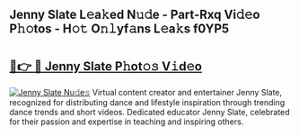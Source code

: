 ## Jenny Slate L𝚎a𝚔ed N𝚞𝚍e - Part-Rxq Vi𝚍𝚎o P𝚑𝚘tos - H𝚘𝚝 O𝚗𝚕yf𝚊ns L𝚎a𝚔s f0YP5

# <h2><a href="http://kf0hgnj.oniu.top/?m=Jenny+Slate">🔗👉 🔴 Jenny Slate P𝚑ot𝚘𝚜 V𝚒d𝚎o</a></h2>

[![Jenny Slate Nu𝚍e𝚜](https://i.imgur.com/0qMVB7G.gif)](http://kf0hgnj.oniu.top/?m=Jenny+Slate)
Virtual content creator and entertainer Jenny Slate, recognized for distributing dance and lifestyle inspiration through trending dance trends and short videos. Dedicated educator Jenny Slate, celebrated for their passion and expertise in teaching and inspiring others.  
